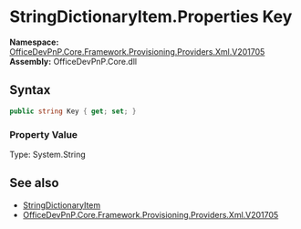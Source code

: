 # StringDictionaryItem.Properties Key
  

**Namespace:** [OfficeDevPnP.Core.Framework.Provisioning.Providers.Xml.V201705](OfficeDevPnP.Core.Framework.Provisioning.Providers.Xml.V201705.md)  
**Assembly:** OfficeDevPnP.Core.dll  
## Syntax
```C#
public string Key { get; set; }
```

### Property Value
Type: System.String  

## See also
- [StringDictionaryItem](OfficeDevPnP.Core.Framework.Provisioning.Providers.Xml.V201705.StringDictionaryItem.md) 
- [OfficeDevPnP.Core.Framework.Provisioning.Providers.Xml.V201705](OfficeDevPnP.Core.Framework.Provisioning.Providers.Xml.V201705.md) 
